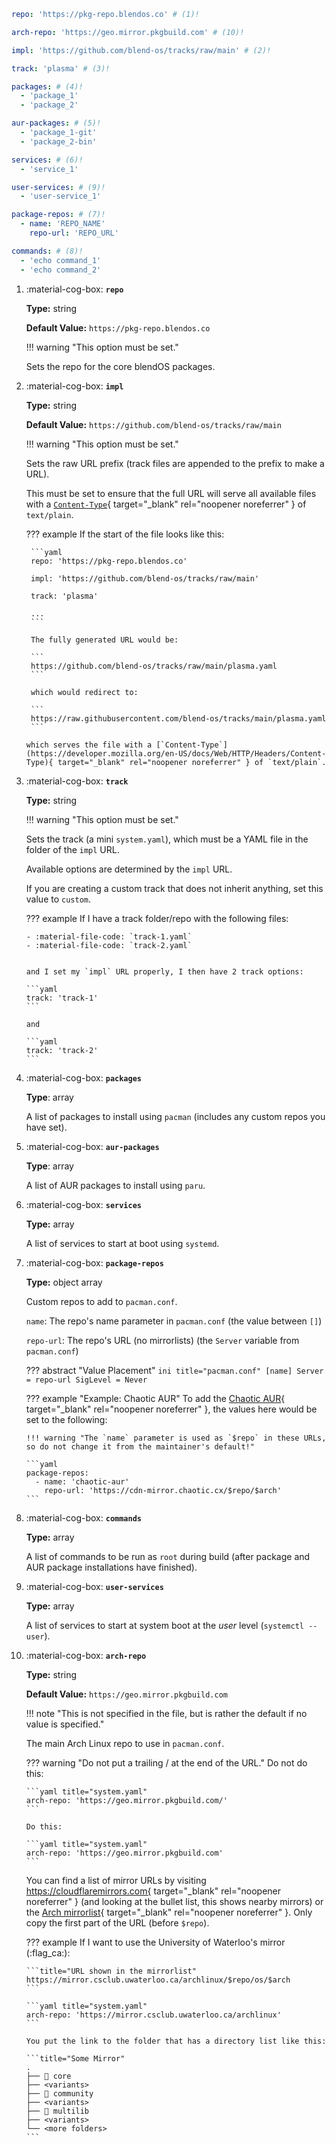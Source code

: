 <style>
:root {
  --md-tooltip-width: 700px;
}
</style>

```yaml title="system.yaml"
repo: 'https://pkg-repo.blendos.co' # (1)!

arch-repo: 'https://geo.mirror.pkgbuild.com' # (10)!

impl: 'https://github.com/blend-os/tracks/raw/main' # (2)!

track: 'plasma' # (3)!

packages: # (4)!
  - 'package_1'
  - 'package_2'

aur-packages: # (5)!
  - 'package_1-git'
  - 'package_2-bin'

services: # (6)!
  - 'service_1'

user-services: # (9)!
  - 'user-service_1'

package-repos: # (7)!
  - name: 'REPO_NAME'
    repo-url: 'REPO_URL'

commands: # (8)!
  - 'echo command_1'
  - 'echo command_2'
```

1.  :material-cog-box: **`repo`**
          
    **Type:** string

    **Default Value:** `https://pkg-repo.blendos.co`

    !!! warning "This option must be set."

    Sets the repo for the core blendOS packages.

2.  :material-cog-box: **`impl`**
    
    **Type:** string

    **Default Value:** `https://github.com/blend-os/tracks/raw/main`

    !!! warning "This option must be set."

    Sets the raw URL prefix (track files are appended to the prefix to make a URL). 
    
    This must be set to ensure that the full URL will serve all available files with a [`Content-Type`](https://developer.mozilla.org/en-US/docs/Web/HTTP/Headers/Content-Type){ target="_blank" rel="noopener noreferrer" } of `text/plain`.

    ??? example
        If the start of the file looks like this:
        
         ```yaml
         repo: 'https://pkg-repo.blendos.co'

         impl: 'https://github.com/blend-os/tracks/raw/main'

         track: 'plasma'
         
         ...
         ```

         The fully generated URL would be:

         ```
         https://github.com/blend-os/tracks/raw/main/plasma.yaml
         ```

         which would redirect to:

         ```
         https://raw.githubusercontent.com/blend-os/tracks/main/plasma.yaml
         ```

        which serves the file with a [`Content-Type`](https://developer.mozilla.org/en-US/docs/Web/HTTP/Headers/Content-Type){ target="_blank" rel="noopener noreferrer" } of `text/plain`.


3.  :material-cog-box: **`track`**
    
    **Type:** string

    !!! warning "This option must be set."

    Sets the track (a mini `system.yaml`), which must be a YAML file in the folder of the `impl` URL.

    Available options are determined by the `impl` URL.

    If you are creating a custom track that does not inherit anything, set this value to `custom`.

    ??? example
        If I have a track folder/repo with the following files:
        
        - :material-file-code: `track-1.yaml`
        - :material-file-code: `track-2.yaml`
        

        and I set my `impl` URL properly, I then have 2 track options:

        ```yaml
        track: 'track-1'
        ```

        and

        ```yaml
        track: 'track-2'
        ```

4.  :material-cog-box: **`packages`**
    
    **Type**: array

    A list of packages to install using `pacman` (includes any custom repos you have set).

5.  :material-cog-box: **`aur-packages`**
    
    **Type**: array

    A list of AUR packages to install using `paru`.

6.  :material-cog-box: **`services`**
    
    **Type:** array

    A list of services to start at boot using `systemd`.

7.  :material-cog-box: **`package-repos`**
    
    **Type:** object array

    Custom repos to add to `pacman.conf`.

    `name`: The repo's name parameter in `pacman.conf` (the value between `[]`)

    `repo-url`: The repo's URL (no mirrorlists) (the `Server` variable from `pacman.conf`)

    ??? abstract "Value Placement"
        ```ini title="pacman.conf"
        [name]
        Server = repo-url
        SigLevel = Never
        ```

    ??? example "Example: Chaotic AUR"
        To add the [Chaotic AUR](https://aur.chaotic.cx){ target="_blank" rel="noopener noreferrer" }, the values here would be set to the following:

        !!! warning "The `name` parameter is used as `$repo` in these URLs, so do not change it from the maintainer's default!"

        ```yaml
        package-repos:
          - name: 'chaotic-aur'
            repo-url: 'https://cdn-mirror.chaotic.cx/$repo/$arch'
        ```

8.  :material-cog-box: **`commands`**
    
    **Type:** array

    A list of commands to be run as `root` during build (after package and AUR package installations have finished).

9.  :material-cog-box: **`user-services`**
    
    **Type:** array

    A list of services to start at system boot at the *user* level (`systemctl --user`).

10. :material-cog-box: **`arch-repo`**
    
    **Type:** string

    **Default Value:** `https://geo.mirror.pkgbuild.com`

    !!! note "This is not specified in the file, but is rather the default if no value is specified."

    The main Arch Linux repo to use in `pacman.conf`.

    ??? warning "Do not put a trailing / at the end of the URL."
        Do not do this:

        ```yaml title="system.yaml"
        arch-repo: 'https://geo.mirror.pkgbuild.com/'
        ```

        Do this:
        
        ```yaml title="system.yaml"
        arch-repo: 'https://geo.mirror.pkgbuild.com'
        ```

    You can find a list of mirror URLs by visiting https://cloudflaremirrors.com{ target="_blank" rel="noopener noreferrer" } (and looking at the bullet list, this shows nearby mirrors) or the [Arch mirrorlist](https://archlinux.org/mirrorlist/?protocol=https&use_mirror_status=on){ target="_blank" rel="noopener noreferrer" }. Only copy the first part of the URL (before `$repo`).

    ??? example
        If I want to use the University of Waterloo's mirror (:flag_ca:):

        ```title="URL shown in the mirrorlist"
        https://mirror.csclub.uwaterloo.ca/archlinux/$repo/os/$arch
        ```

        ```yaml title="system.yaml"
        arch-repo: 'https://mirror.csclub.uwaterloo.ca/archlinux'
        ```

        You put the link to the folder that has a directory list like this:

        ```title="Some Mirror"
        .
        ├── 󰉋 core
        ├── <variants>
        ├── 󰉋 community
        ├── <variants>
        ├── 󰉋 multilib
        ├── <variants>
        └── <more folders>
        ```
